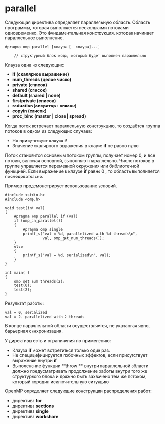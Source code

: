 # parallel

Следующая директива определяет параллельную область. Область программы, которая выполняется несколькими потоками одновременно. Это фундаментальная конструкция, которая начинает параллельное выполнение.

```
#pragma omp parallel [клауза [  клауза]...]

    // структурный блок кода, который будет выполнен параллельно
```

Клауза одна из следующих:

* **if (скалярное выражение)**
* **num_threads (целое число)**
* **private (список)**
* **shared (список)**
* **default (shared | none)**
* **firstprivate (список)**
* **reduction (оператор : список)**
* **copyin (список)**
* **proc_bind (master | close | spread)**



Когда поток встречает параллельную конструкцию, то создаётся группа потоков в одном из следующих случаев:

* Не присутствует клауза **if**
* Значение скалярного выражения в клаузе **if** не равно нулю

Поток становится основным потоком группы, получает номер 0, и все потоки, включая основной, выполняют параллельно. Число потоков в группе управляется переменной окружения или библиотечной функцией. Если выражение в клаузе **if**  равно 0 , то область выполняется последовательно.

Пример продемонстрирует использование условий.
```
#include <stdio.h>
#include <omp.h>

void test(int val)
{
    #pragma omp parallel if (val)
    if (omp_in_parallel())
    {
        #pragma omp single
        printf_s("val = %d, parallelized with %d threads\n",
                 val, omp_get_num_threads());
    }
    else
    {
        printf_s("val = %d, serialized\n", val);
    }
}

int main( )
{
    omp_set_num_threads(2);
    test(0);
    test(2);
}
```
Результат работы:
```
val = 0, serialized
val = 2, parallelized with 2 threads
```

В конце параллельной области осуществляется, не указанная явно, барьерная синхронизация.

У директивы есть и ограничения по применению:
* Клауза **if** может встретиться только один раз.
* Не специцифицируется побочных эффектов, если присутствует выражение внутри **if**
* Выполенение функции **throw **  внутри параллельной области должно предусматривать продолжение работы внутри того же структурного блока и должно быть захвачено тем же потоком, который породил исключительную ситуацию 

OpenMP определяет следующие конструкции распределения работ:

* директива **for**
* директива **sections**
* директива **single**
* директива **workshare**
